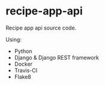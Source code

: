 # recipe-app-api
Recipe app api source code.

Using:
- Python
- Django & Django REST framework
- Docker
- Travis-CI
- Flake8